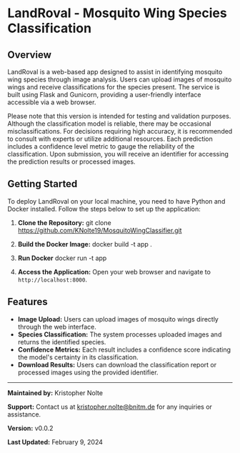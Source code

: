 # LandRoval - Mosquito Wing Species Classification

## Overview
LandRoval is a web-based app designed to assist in identifying mosquito wing species through image analysis. Users can upload images of mosquito wings and receive classifications for the species present. The service is built using Flask and Gunicorn, providing a user-friendly interface accessible via a web browser.

Please note that this version is intended for testing and validation purposes. Although the classification model is reliable, there may be occasional misclassifications. For decisions requiring high accuracy, it is recommended to consult with  experts or utilize additional resources. Each prediction includes a confidence level metric to gauge the reliability of the classification. Upon submission, you will receive an identifier for accessing the prediction results or processed images.

## Getting Started
To deploy LandRoval on your local machine, you need to have Python and Docker installed. Follow the steps below to set up the application:

1. **Clone the Repository:**
git clone https://github.com/KNolte19/MosquitoWingClassifier.git

2. **Build the Docker Image:**
docker build -t app .

3. **Run Docker**
docker run -t app 

5. **Access the Application:**
   Open your web browser and navigate to `http://localhost:8000`.

## Features
- **Image Upload:** Users can upload images of mosquito wings directly through the web interface.
- **Species Classification:** The system processes uploaded images and returns the identified species.
- **Confidence Metrics:** Each result includes a confidence score indicating the model's certainty in its classification.
- **Download Results:** Users can download the classification report or processed images using the provided identifier.

---

**Maintained by:** Kristopher Nolte

**Support:** Contact us at kristopher.nolte@bnitm.de for any inquiries or assistance.

**Version:** v0.0.2

**Last Updated:** February  9,  2024
